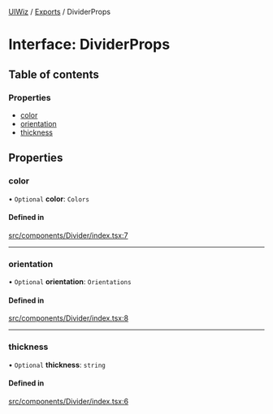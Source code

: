 [UIWiz](../README.md) / [Exports](../modules.md) / DividerProps

# Interface: DividerProps

## Table of contents

### Properties

- [color](DividerProps.md#color)
- [orientation](DividerProps.md#orientation)
- [thickness](DividerProps.md#thickness)

## Properties

### color

• `Optional` **color**: `Colors`

#### Defined in

[src/components/Divider/index.tsx:7](https://github.com/milad-afkhami/ui-wiz/blob/2a8f5d9551e165b307f5679441be984038f224a2/src/components/Divider/index.tsx#L7)

---

### orientation

• `Optional` **orientation**: `Orientations`

#### Defined in

[src/components/Divider/index.tsx:8](https://github.com/milad-afkhami/ui-wiz/blob/2a8f5d9551e165b307f5679441be984038f224a2/src/components/Divider/index.tsx#L8)

---

### thickness

• `Optional` **thickness**: `string`

#### Defined in

[src/components/Divider/index.tsx:6](https://github.com/milad-afkhami/ui-wiz/blob/2a8f5d9551e165b307f5679441be984038f224a2/src/components/Divider/index.tsx#L6)
